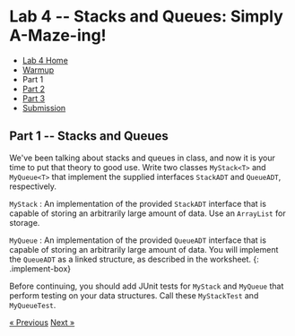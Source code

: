 # Lab 4 -- Stacks and Queues: Simply A-Maze-ing!

* [Lab 4 Home](index.html)
* [Warmup](warmup.html)
* Part 1
* [Part 2](part2.html)
* [Part 3](part3.html)
* [Submission](submission.html)

## Part 1 -- Stacks and Queues
We've been talking about stacks and queues in class, and now it is your time
to put that theory to good use. Write two classes `MyStack<T>` and `MyQueue<T>`
that implement the supplied interfaces `StackADT` and `QueueADT`, respectively.

`MyStack`
: An implementation of the provided `StackADT` interface that is capable
  of storing an arbitrarily large amount of data. Use an `ArrayList` for storage.

`MyQueue`
: An implementation of the provided `QueueADT` interface that is
  capable of storing an arbitrarily large amount of data.  You will implement
  the `QueueADT` as a linked structure, as described in the worksheet.
{: .implement-box}
  
Before continuing, you should add JUnit tests for `MyStack` and `MyQueue` that
perform testing on your data structures. Call these `MyStackTest` and
`MyQueueTest`.

[&laquo; Previous](warmup.html)   [Next &raquo;](part2.html)